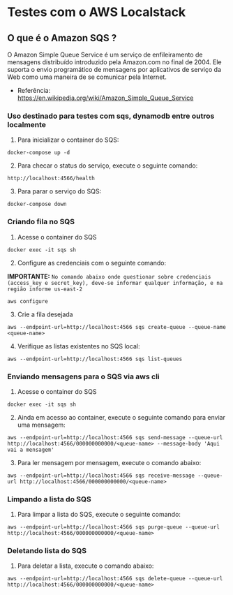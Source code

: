 # Testes com o AWS Localstack

## O que é o Amazon SQS ?

O Amazon Simple Queue Service é um serviço de enfileiramento de mensagens distribuído introduzido pela Amazon.com no final de 2004. Ele suporta o envio programático de mensagens por aplicativos de serviço da Web como uma maneira de se comunicar pela Internet.

* Referência: https://en.wikipedia.org/wiki/Amazon_Simple_Queue_Service

### Uso destinado para testes com sqs, dynamodb entre outros localmente

1. Para inicializar o container do SQS:

```shell
docker-compose up -d
```

2. Para checar o status do serviço, execute o seguinte comando:

```shell
http://localhost:4566/health
``` 

3. Para parar o serviço do SQS:

```shell
docker-compose down
```

### Criando fila no SQS

1. Acesse o container do SQS

```shell
docker exec -it sqs sh
```

2. Configure as credenciais com o seguinte comando:

**IMPORTANTE:** `No comando abaixo onde questionar sobre credenciais (access_key e secret_key), deve-se informar qualquer informação, e na região informe us-east-2`

```shell
aws configure
```

3. Crie a fila desejada

```shell
aws --endpoint-url=http://localhost:4566 sqs create-queue --queue-name <queue-name>
```

4. Verifique as listas existentes no SQS local:

```shell
aws --endpoint-url=http://localhost:4566 sqs list-queues
```

### Enviando mensagens para o SQS via aws cli

1. Acesse o container do SQS

```shell
docker exec -it sqs sh
```

2. Ainda em acesso ao container, execute o seguinte comando para enviar uma mensagem:

```shell
aws --endpoint-url=http://localhost:4566 sqs send-message --queue-url http://localhost:4566/000000000000/<queue-name> --message-body 'Aqui vai a mensagem'
```

3. Para ler mensagem por mensagem, execute o comando abaixo:

```shell
aws --endpoint-url=http://localhost:4566 sqs receive-message --queue-url http://localhost:4566/000000000000/<queue-name>
```

### Limpando a lista do SQS

1. Para limpar a lista do SQS, execute o seguinte comando:

```shell
aws --endpoint-url=http://localhost:4566 sqs purge-queue --queue-url http://localhost:4566/000000000000/<queue-name>
```

### Deletando lista do SQS

1. Para deletar a lista, execute o comando abaixo:

```shell
aws --endpoint-url=http://localhost:4566 sqs delete-queue --queue-url http://localhost:4566/000000000000/<queue-name>
```